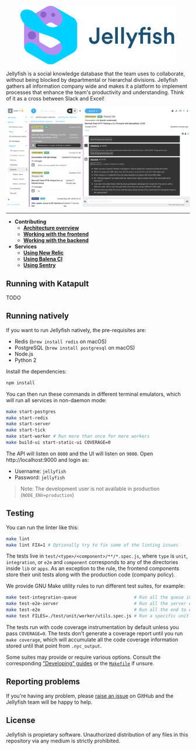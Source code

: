 <p align="center">
	<img src="./banner.png" height="160" />
</p>

Jellyfish is a social knowledge database that the team uses to collaborate,
without being blocked by departmental or hierarchal divisions. Jellyfish
gathers all information company wide and makes it a platform to implement
processes that enhance the team's productivity and understanding. Think of it
as a cross between Slack and Excel!

![Jellyfish Screenshot](./screenshot.png)

***

- **Contributing**
	- [**Architecture overview**](https://github.com/balena-io/jellyfish/blob/master/ARCHITECTURE.md)
	- [**Working with the frontend**](https://github.com/balena-io/jellyfish/blob/master/docs/developing/frontend.markdown)
	- [**Working with the backend**](https://github.com/balena-io/jellyfish/blob/master/docs/developing/backend.markdown)
- **Services**
	- [**Using New Relic**](https://github.com/balena-io/jellyfish/blob/master/docs/newrelic.markdown)
	- [**Using Balena CI**](https://github.com/balena-io/jellyfish/blob/master/docs/balenaci.markdown)
	- [**Using Sentry**](https://github.com/balena-io/jellyfish/blob/master/docs/sentry.markdown)

Running with Katapult
---------------------

TODO

Running natively
----------------

If you want to run Jellyfish natively, the pre-requisites are:

- Redis (`brew install redis` on macOS)
- PostgreSQL (`brew install postgresql` on macOS)
- Node.js
- Python 2

Install the dependencies:

```sh
npm install
```

You can then run these commands in different terminal emulators, which will run
all services in non-daemon mode:

```sh
make start-postgres
make start-redis
make start-server
make start-tick
make start-worker # Run more than once for more workers
make build-ui start-static-ui COVERAGE=0
```

The API will listen on `8000` and the UI will listen on `9000`. Open
http://localhost:9000 and login as:

- Username: `jellyfish`
- Password: `jellyfish`

> Note: The development user is not available in production
> (`NODE_ENV=production`)

Testing
-------

You can run the linter like this:

```sh
make lint
make lint FIX=1 # Optionally try to fix some of the linting issues
```

The tests live in `test/<type>/<component>/**/*.spec.js`, where `type` is
`unit`, `integration`, or `e2e` and `component` corresponds to any of the
directories inside `lib` or `apps`. As an exception to the rule, the frontend
components store their unit tests along with the production code (company
policy).

We provide GNU Make utility rules to run different test suites, for example:

```sh
make test-integration-queue                      # Run all the queue integration tests
make test-e2e-server                             # Run all the server end to end tests
make test-e2e                                    # Run all the end to end tests
make test FILES=./test/unit/worker/utils.spec.js # Run a specific unit test file inside "worker"
```

The tests run with code coverage instrumentation by default unless you pass
`COVERAGE=0`. The tests don't generate a coverage report until you run `make
coverage`, which will accumulate all the code coverage information stored until
that point from `.nyc_output`.

Some suites may provide or require various options. Consult the corresponding
["Developing"
guides](https://github.com/balena-io/jellyfish/tree/master/docs/developing) or
the [`Makefile`](https://github.com/balena-io/jellyfish/blob/master/Makefile)
if unsure.

Reporting problems
------------------

If you're having any problem, please [raise an
issue](https://github.com/balena-io/jellyfish/issues/new) on GitHub and the
Jellyfish team will be happy to help.

License
-------

Jellyfish is propietary software. Unauthorized distribution of any files in
this repository via any medium is strictly prohibited.
